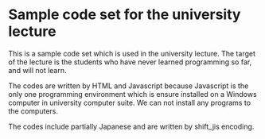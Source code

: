 Sample code set for the university lecture
===============

This is a sample code set which is used in the university lecture. The target of the lecture is the students who have never learned programming so far, and will not learn.

The codes are written by HTML and Javascript because Javascript is the only one programming environment which is ensure installed on a Windows computer in university computer suite. We can not install any programs to the computers.

The codes include partially Japanese and are written by shift_jis encoding.